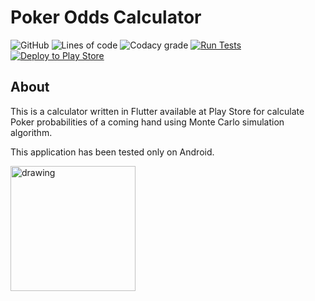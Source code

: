 # Poker Odds Calculator

![GitHub](https://img.shields.io/github/license/devdouglasferreira/poker-odds-calculator)
![Lines of code](https://img.shields.io/tokei/lines/github/devdouglasferreira/poker-odds-calculator)
![Codacy grade](https://img.shields.io/codacy/grade/c6305eea17d04b809eedb294905370ca)
[![Run Tests](https://github.com/devdouglasferreira/poker-odds-calculator/actions/workflows/automated_tests.yml/badge.svg)](https://github.com/DouglasDRF/poker-odds-calculator/actions/workflows/automated_tests.yml)
[![Deploy to Play Store](https://github.com/devdouglasferreira/poker-odds-calculator/actions/workflows/beta_deploy_play_store.yml/badge.svg)](https://github.com/devdouglasferreira/poker-odds-calculator/actions/workflows/beta_deploy_play_store.yml)

## About

This is a calculator written in Flutter available at Play Store for calculate Poker probabilities of a coming hand using Monte Carlo simulation algorithm.

This application has been tested only on Android.

<img src="https://user-images.githubusercontent.com/17039306/154403843-745a5f93-7850-40af-bc72-f35a6773248c.png" alt="drawing" width="200"/>
